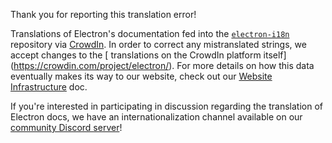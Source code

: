 Thank you for reporting this translation error!

Translations of Electron's documentation fed into the [`electron-i18n`](https://github.com/electron/i18n) repository via [CrowdIn](https://crowdin.com/project/electron).
In order to correct any mistranslated strings, we accept changes to the [<Insert Language> translations on the CrowdIn platform itself](https://crowdin.com/project/electron/<Insert Language Code>).
For more details on how this data eventually makes its way to our website, check out our [Website Infrastructure](https://github.com/electron/electronjs.org/blob/master/docs/infrastructure.md#electron-i18n)
doc.

If you're interested in participating in discussion regarding the translation of Electron docs, we have an internationalization channel
available on our [community Discord server](https://discord.gg/electron)!
